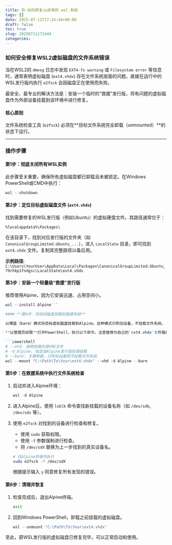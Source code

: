```yaml
---
title: 杂-如何修复io异常的 wsl 系统
tags: []
date: 2025-07-11T17:24:44+08:00
draft: false
toc: true
slug: 20250711172444
categories:
---
```

### **如何安全修复WSL2虚拟磁盘的文件系统错误**

当在WSL2的 `dmesg` 日志中发现 `EXT4-fs warning` 或 `Filesystem error` 等信息时，通常表明虚拟磁盘 (`ext4.vhdx`) 存在文件系统层面的问题。直接在运行中的WSL发行版内执行 `e2fsck` 会因磁盘正在使用而失败。

最安全、最专业的解决方法是：安装一个临时的“救援”发行版，将有问题的虚拟磁盘作为外部设备挂载到该环境中进行修复。

#### **核心原则**

文件系统检查工具 (`e2fsck`) 必须在**目标文件系统完全卸载（unmounted）**的状态下运行。

---

### **操作步骤**

#### **第1步：彻底关闭所有WSL实例**

此步骤至关重要，确保所有虚拟磁盘都已卸载且未被锁定。在Windows PowerShell或CMD中执行：

```powershell
wsl --shutdown
```

#### **第2步：定位目标虚拟磁盘文件 (`ext4.vhdx`)**

找到需要修复的WSL发行版（例如Ubuntu）的虚拟硬盘文件。其路径通常位于：

```
%localappdata%\Packages\
```

在该目录下，找到对应发行版的文件夹（如 `CanonicalGroupLimited.Ubuntu_...`），进入 `LocalState` 目录，即可找到 `ext4.vhdx` 文件。复制其完整路径以备后用。

**示例路径**: `C:\Users\YourUser\AppData\Local\Packages\CanonicalGroupLimited.Ubuntu_79rhkp1fndgsc\LocalState\ext4.vhdx`

#### **第3步：安装一个轻量级“救援”发行版**

推荐使用Alpine，因为它安装迅速、占用空间小。

```powershell
wsl --install Alpine```

#### **第4步：将目标磁盘挂载到救援系统**

以裸盘（bare）模式将目标虚拟磁盘挂载到Alpine。这种模式只附加设备，不挂载文件系统。

**以管理员权限**打开PowerShell，执行以下命令，注意替换为自己的`ext4.vhdx`文件路径。

```powershell
# --vhd: 指明挂载的是VHD文件
# -d Alpine: 指定由Alpine发行版处理挂载
# --bare: 关键参数，只附加设备而不挂载文件系统
wsl --mount "C:\Path\To\Your\ext4.vhdx" --vhd -d Alpine --bare
```

#### **第5步：在救援系统中执行文件系统检查**

1.  启动并进入Alpine环境：
    ```powershell
    wsl -d Alpine
    ```

2.  进入Alpine后，使用 `lsblk` 命令查找新挂载的设备名称（如 `/dev/sdb`, `/dev/sdc` 等）。

3.  使用 `e2fsck` 对找到的设备进行检查和修复。
    *   使用 `sudo` 获取权限。
    *   使用 `-f` 参数强制进行检查。
    *   将 `/dev/sdX` 替换为上一步找到的真实设备名。

    ```bash
    # 在Alpine终端内执行
    sudo e2fsck -f /dev/sdX
    ```

    根据提示输入 `y` 同意修复所有发现的错误。

#### **第6步：清理并恢复**

1.  检查完成后，退出Alpine终端。
    ```bash
    exit
    ```
2.  回到Windows PowerShell，卸载之前挂载的虚拟磁盘。
    ```powershell
    wsl --unmount "C:\Path\To\Your\ext4.vhdx"
    ```

至此，原WSL发行版的虚拟磁盘已修复完毕，可以正常启动和使用。